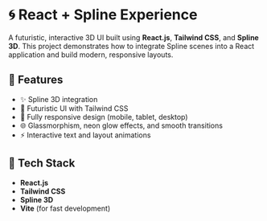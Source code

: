# 🌀 React + Spline Experience

A futuristic, interactive 3D UI built using **React.js**, **Tailwind CSS**, and **Spline 3D**. This project demonstrates how to integrate Spline scenes into a React application and build modern, responsive layouts.

## 🚀 Features

- ✨ Spline 3D integration
- 🎨 Futuristic UI with Tailwind CSS
- 📱 Fully responsive design (mobile, tablet, desktop)
- 🌐 Glassmorphism, neon glow effects, and smooth transitions
- ⚡ Interactive text and layout animations

## 🧰 Tech Stack

- **React.js**
- **Tailwind CSS**
- **Spline 3D**
- **Vite** (for fast development)
